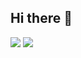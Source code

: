 ## Hi there 👋

<!--
**KoreanSecret/KoreanSecret** is a ✨ _special_ ✨ repository because its `README.md` (this file) appears on your GitHub profile.

Here are some ideas to get you started:

- 🔭 I’m currently working on ...
- 🌱 I’m currently learning ...
- 👯 I’m looking to collaborate on ...
- 🤔 I’m looking for help with ...
- 💬 Ask me about ...
- 📫 How to reach me: ...
- 😄 Pronouns: ...
- ⚡ Fun fact: ...
-->

<a href="버튼을 눌렀을 때 이동할 링크" target="_blank"><img src="https://img.shields.io/badge/뱃지레이블-#5F259F?style=뱃지모양&logo=로고&logoColor=로고색상"/></a>
<img src="https://img.shields.io/badge/Python-20232a.svg?style=for-the-badge&logo=Pythont&logoColor=61DAFB" />
